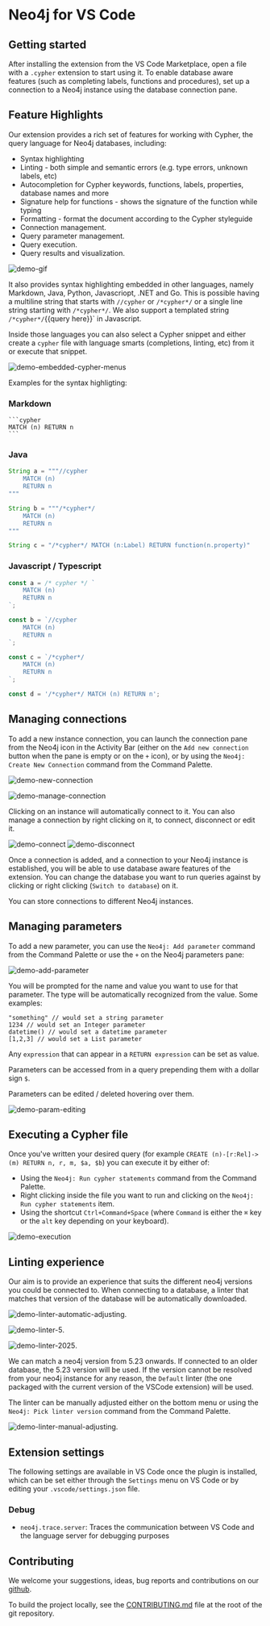 # Neo4j for VS Code

## Getting started

After installing the extension from the VS Code Marketplace, open a file with a `.cypher` extension to start using it. To enable database aware features (such as completing labels, functions and procedures), set up a connection to a Neo4j instance using the database connection pane.

## Feature Highlights

Our extension provides a rich set of features for working with Cypher, the query language for Neo4j databases, including:

- Syntax highlighting
- Linting - both simple and semantic errors (e.g. type errors, unknown labels, etc)
- Autocompletion for Cypher keywords, functions, labels, properties, database names and more
- Signature help for functions - shows the signature of the function while typing
- Formatting - format the document according to the Cypher styleguide
- Connection management.
- Query parameter management.
- Query execution.
- Query results and visualization.

![demo-gif](https://github.com/neo4j/cypher-language-support/blob/main/packages/vscode-extension/resources/images/demo.gif?raw=true)

It also provides syntax highlighting embedded in other languages, namely Markdown, Java, Python, Javascriopt, .NET and Go. This is possible having a multiline string that starts with `//cypher` or `/*cypher*/` or a single line string starting with `/*cypher*/`. We also support a templated string `/*cypher*/`{{query here}}` in Javascript. 

Inside those languages you can also select a Cypher snippet and either create a `cypher` file with language smarts (completions, linting, etc) from it or execute that snippet.

![demo-embedded-cypher-menus](https://github.com/neo4j/cypher-language-support/blob/main/packages/vscode-extension/resources/images/demo-embedded-cypher-menus.png?raw=true)

Examples for the syntax highligting:

### Markdown

````
```cypher
MATCH (n) RETURN n
```
````

### Java

```java
String a = """//cypher
    MATCH (n)
    RETURN n
"""

String b = """/*cypher*/
    MATCH (n)
    RETURN n
"""

String c = "/*cypher*/ MATCH (n:Label) RETURN function(n.property)"
```

### Javascript / Typescript

```typescript
const a = /* cypher */ `
    MATCH (n)
    RETURN n
`;

const b = `//cypher
    MATCH (n)
    RETURN n
`;

const c = `/*cypher*/
    MATCH (n)
    RETURN n
`;

const d = '/*cypher*/ MATCH (n) RETURN n';
```

## Managing connections

To add a new instance connection, you can launch the connection pane from the Neo4j icon in the Activity Bar (either on the `Add new connection` button when the pane is empty or on the `+` icon), or by using the `Neo4j: Create New Connection` command from the Command Palette.

![demo-new-connection](https://github.com/neo4j/cypher-language-support/blob/main/packages/vscode-extension/resources/images/demo-new-connection.png?raw=true)

![demo-manage-connection](https://github.com/neo4j/cypher-language-support/blob/main/packages/vscode-extension/resources/images/demo-manage-connection.png?raw=true)

Clicking on an instance will automatically connect to it. You can also manage a connection by right clicking on it, to connect, disconnect or edit it.

![demo-connect](https://github.com/neo4j/cypher-language-support/blob/main/packages/vscode-extension/resources/images/demo-connect.png?raw=true)
![demo-disconnect](https://github.com/neo4j/cypher-language-support/blob/main/packages/vscode-extension/resources/images/demo-disconnect.png?raw=true)

Once a connection is added, and a connection to your Neo4j instance is established, you will be able to use database aware features of the extension. You can change the database you want to run queries against by clicking or right clicking (`Switch to database`) on it.

You can store connections to different Neo4j instances.

## Managing parameters

To add a new parameter, you can use the `Neo4j: Add parameter` command from the Command Palette or use the `+` on the Neo4j parameters pane:

![demo-add-parameter](https://github.com/neo4j/cypher-language-support/blob/main/packages/vscode-extension/resources/images/demo-add-parameter.png?raw=true)

You will be prompted for the name and value you want to use for that parameter. The type will be automatically recognized from the value. Some examples:

```
"something" // would set a string parameter
1234 // would set an Integer parameter
datetime() // would set a datetime parameter
[1,2,3] // would set a List parameter
```

Any `expression` that can appear in a `RETURN expression` can be set as value.

Parameters can be accessed from in a query prepending them with a dollar sign `$`.

Parameters can be edited / deleted hovering over them.

![demo-param-editing](https://github.com/neo4j/cypher-language-support/blob/main/packages/vscode-extension/resources/images/demo-param-editing.png?raw=true)


## Executing a Cypher file

Once you've written your desired query (for example `CREATE (n)-[r:Rel]->(m) RETURN n, r, m, $a, $b`) you can execute it by either of:
* Using the `Neo4j: Run cypher statements` command from the Command Palette.
* Right clicking inside the file you want to run and clicking on the `Neo4j: Run cypher statements` item.
* Using the shortcut `Ctrl+Command+Space` (where `Command` is either the `⌘` key or the `alt` key depending on your keyboard).

![demo-execution](https://github.com/neo4j/cypher-language-support/blob/main/packages/vscode-extension/resources/images/demo-execution.png?raw=true)

## Linting experience

Our aim is to provide an experience that suits the different neo4j versions you could be connected to. When connecting to a database, a linter that matches that version of the database will be automatically downloaded.

![demo-linter-automatic-adjusting](https://github.com/neo4j/cypher-language-support/blob/main/packages/vscode-extension/resources/images/demo-linter-automatic-adjusting.png?raw=true).

![demo-linter-5](https://github.com/neo4j/cypher-language-support/blob/main/packages/vscode-extension/resources/images/demo-linter-5.png?raw=true).

![demo-linter-2025](https://github.com/neo4j/cypher-language-support/blob/main/packages/vscode-extension/resources/images/demo-linter-2025.png?raw=true).

We can match a neo4j version from 5.23 onwards. If connected to an older database, the 5.23 version will be used. If the version cannot be resolved from your neo4j instance for any reason, the `Default` linter (the one packaged with the current version of the VSCode extension) will be used.

The linter can be manually adjusted either on the bottom menu or using the `Neo4j: Pick linter version` command from the Command Palette.

![demo-linter-manual-adjusting](https://github.com/neo4j/cypher-language-support/blob/main/packages/vscode-extension/resources/images/demo-linter-manual-adjusting.png?raw=true).

## Extension settings

The following settings are available in VS Code once the plugin is installed, which can be set either through the `Settings` menu on VS Code or by editing your `.vscode/settings.json` file.

### Debug

- `neo4j.trace.server`: Traces the communication between VS Code and the language server for debugging purposes

## Contributing

We welcome your suggestions, ideas, bug reports and contributions on our [github](https://github.com/neo4j/cypher-language-support).

To build the project locally, see the [CONTRIBUTING.md](https://github.com/neo4j/cypher-language-support/blob/main/CONTRIBUTING.md) file at the root of the git repository.
